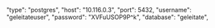  "type": "postgres",
    "host": "10.116.0.3",
    "port": 5432,
    "username": "geleitateuser",
    "password": "XVFuUSOP9P^k",
    "database": "geleitate",